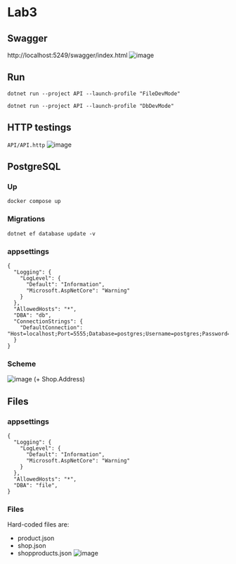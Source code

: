 # Lab3

## Swagger 
http://localhost:5249/swagger/index.html
![image](https://github.com/user-attachments/assets/6d14f76d-7c13-4dab-80e2-b1b83838730e)


## Run
```
dotnet run --project API --launch-profile "FileDevMode"

dotnet run --project API --launch-profile "DbDevMode"
```

## HTTP testings
`API/API.http`
![image](https://github.com/user-attachments/assets/b3c88342-28d6-406d-af81-ec00ff1c1772)


## PostgreSQL 
### Up
```
docker compose up
```

### Migrations
```
dotnet ef database update -v
```

### appsettings
```
{
  "Logging": {
    "LogLevel": {
      "Default": "Information",
      "Microsoft.AspNetCore": "Warning"
    }
  },
  "AllowedHosts": "*",
  "DBA": "db",
  "ConnectionStrings": {
    "DefaultConnection": "Host=localhost;Port=5555;Database=postgres;Username=postgres;Password=postgres"
  }
}
```
### Scheme
![image](https://github.com/user-attachments/assets/b2bdf35d-b3fb-4fa3-95b8-541341aa75e2)
(+ Shop.Address)

## Files
### appsettings
```
{
  "Logging": {
    "LogLevel": {
      "Default": "Information",
      "Microsoft.AspNetCore": "Warning"
    }
  },
  "AllowedHosts": "*",
  "DBA": "file",
}
```
### Files
Hard-coded files are:
- product.json
- shop.json
- shopproducts.json
![image](https://github.com/user-attachments/assets/0cf0315c-a9ad-452f-9633-5e56c912ec06)

